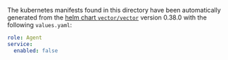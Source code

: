 The kubernetes manifests found in this directory have been automatically generated
from the [helm chart `vector/vector`](https://github.com/vectordotdev/helm-charts/tree/master/charts/vector)
version 0.38.0 with the following `values.yaml`:

```yaml
role: Agent
service:
  enabled: false
```

